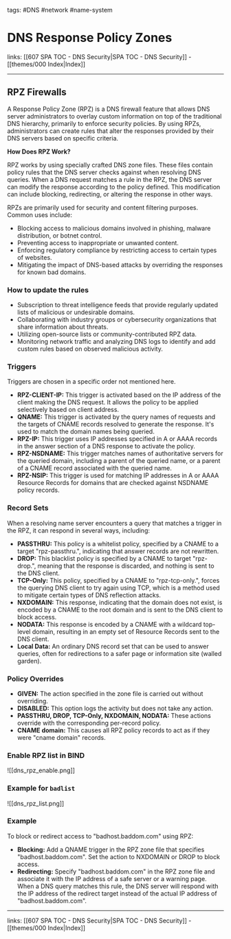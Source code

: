 tags:  #DNS #network #name-system 

# DNS Response Policy Zones

links: [[607 SPA TOC - DNS Security|SPA TOC - DNS Security]] - [[themes/000 Index|Index]]

---

## RPZ Firewalls

A Response Policy Zone (RPZ) is a DNS firewall feature that allows DNS server administrators to overlay custom information on top of the traditional DNS hierarchy, primarily to enforce security policies. By using RPZs, administrators can create rules that alter the responses provided by their DNS servers based on specific criteria.

**How Does RPZ Work?**

RPZ works by using specially crafted DNS zone files. These files contain policy rules that the DNS server checks against when resolving DNS queries. When a DNS request matches a rule in the RPZ, the DNS server can modify the response according to the policy defined. This modification can include blocking, redirecting, or altering the response in other ways.

RPZs are primarily used for security and content filtering purposes. Common uses include:

- Blocking access to malicious domains involved in phishing, malware distribution, or botnet control.
- Preventing access to inappropriate or unwanted content.
- Enforcing regulatory compliance by restricting access to certain types of websites.
- Mitigating the impact of DNS-based attacks by overriding the responses for known bad domains.

### How to update the rules

- Subscription to threat intelligence feeds that provide regularly updated lists of malicious or undesirable domains.
- Collaborating with industry groups or cybersecurity organizations that share information about threats.
- Utilizing open-source lists or community-contributed RPZ data.
- Monitoring network traffic and analyzing DNS logs to identify and add custom rules based on observed malicious activity.

### Triggers

Triggers are chosen in a specific order not mentioned here.

- **RPZ-CLIENT-IP:** This trigger is activated based on the IP address of the client making the DNS request. It allows the policy to be applied selectively based on client address.
- **QNAME:** This trigger is activated by the query names of requests and the targets of CNAME records resolved to generate the response. It's used to match the domain names being queried.
- **RPZ-IP:** This trigger uses IP addresses specified in A or AAAA records in the answer section of a DNS response to activate the policy.
- **RPZ-NSDNAME:** This trigger matches names of authoritative servers for the queried domain, including a parent of the queried name, or a parent of a CNAME record associated with the queried name.
- **RPZ-NSIP:** This trigger is used for matching IP addresses in A or AAAA Resource Records for domains that are checked against NSDNAME policy records.

### Record Sets

When a resolving name server encounters a query that matches a trigger in the RPZ, it can respond in several ways, including:

- **PASSTHRU:** This policy is a whitelist policy, specified by a CNAME to a target "rpz-passthru.", indicating that answer records are not rewritten.
- **DROP:** This blacklist policy is specified by a CNAME to target "rpz-drop.", meaning that the response is discarded, and nothing is sent to the DNS client.
- **TCP-Only:** This policy, specified by a CNAME to "rpz-tcp-only.", forces the querying DNS client to try again using TCP, which is a method used to mitigate certain types of DNS reflection attacks.
- **NXDOMAIN:** This response, indicating that the domain does not exist, is encoded by a CNAME to the root domain and is sent to the DNS client to block access.
- **NODATA:** This response is encoded by a CNAME with a wildcard top-level domain, resulting in an empty set of Resource Records sent to the DNS client.
- **Local Data:** An ordinary DNS record set that can be used to answer queries, often for redirections to a safer page or information site (walled garden).

### Policy Overrides

- **GIVEN:** The action specified in the zone file is carried out without overriding.
- **DISABLED:** This option logs the activity but does not take any action.
- **PASSTHRU, DROP, TCP-Only, NXDOMAIN, NODATA:** These actions override with the corresponding per-record policy.
- **CNAME domain:** This causes all RPZ policy records to act as if they were "cname domain" records.

### Enable RPZ list in BIND

![[dns_rpz_enable.png]]

### Example for `badlist`

![[dns_rpz_list.png]]
### Example

To block or redirect access to "badhost.baddom.com" using RPZ:

- **Blocking:** Add a QNAME trigger in the RPZ zone file that specifies "badhost.baddom.com". Set the action to NXDOMAIN or DROP to block access.
- **Redirecting:** Specify "badhost.baddom.com" in the RPZ zone file and associate it with the IP address of a safe server or a warning page. When a DNS query matches this rule, the DNS server will respond with the IP address of the redirect target instead of the actual IP address of "badhost.baddom.com".

---
links: [[607 SPA TOC - DNS Security|SPA TOC - DNS Security]] - [[themes/000 Index|Index]]